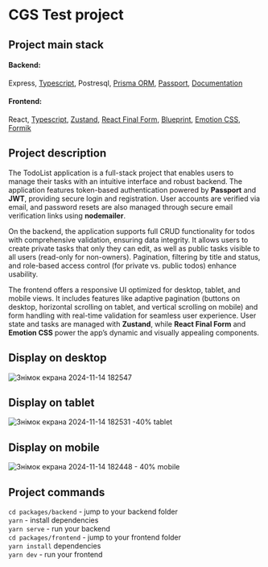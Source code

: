 # CGS Test project

## Project main stack

#### Backend:

Express, [Typescript](https://www.typescriptlang.org/docs/handbook/typescript-in-5-minutes.html), Postresql, [Prisma ORM](https://www.prisma.io/docs/orm/overview/introduction), [Passport](http://www.passportjs.org/), [Documentation](https://github.com/CodeGeneration-2020/code-generation-code-style/blob/main/docs/javascript.md#server-interactions-) </br>

#### Frontend:

React, [Typescript](https://www.typescriptlang.org/docs/handbook/typescript-in-5-minutes.html), [Zustand](https://docs.pmnd.rs/zustand/getting-started/introduction), [React Final Form](https://final-form.org/docs/react-final-form/getting-started), [Blueprint](https://blueprintjs.com/docs/#blueprint/getting-started), [Emotion CSS](https://emotion.sh/docs/introduction), [Formik](https://formik.org/docs/overview)

## Project description

The TodoList application is a full-stack project that enables users to manage their tasks with an intuitive interface and robust backend. The application features token-based authentication powered by **Passport** and **JWT**, providing secure login and registration. User accounts are verified via email, and password resets are also managed through secure email verification links using **nodemailer**.

On the backend, the application supports full CRUD functionality for todos with comprehensive validation, ensuring data integrity. It allows users to create private tasks that only they can edit, as well as public tasks visible to all users (read-only for non-owners). Pagination, filtering by title and status, and role-based access control (for private vs. public todos) enhance usability.

The frontend offers a responsive UI optimized for desktop, tablet, and mobile views. It includes features like adaptive pagination (buttons on desktop, horizontal scrolling on tablet, and vertical scrolling on mobile) and form handling with real-time validation for seamless user experience. User state and tasks are managed with **Zustand**, while **React Final Form** and **Emotion CSS** power the app’s dynamic and visually appealing components.

## Display on desktop
![Знімок екрана 2024-11-14 182547](https://github.com/user-attachments/assets/5e6aab60-b2fe-4254-840a-424bd53d2f18)

## Display on tablet

  ![Знімок екрана 2024-11-14 182531 -40% tablet](https://github.com/user-attachments/assets/26d5eeba-4a26-43e0-b6b3-3cf3f565c459)

## Display on mobile

  ![Знімок екрана 2024-11-14 182448 - 40% mobile](https://github.com/user-attachments/assets/6ea1c4b4-d03f-440c-aef2-d36a450f860a)

## Project commands

`cd packages/backend` - jump to your backend folder <br />
`yarn` - install dependencies <br />
`yarn serve` - run your backend <br />
`cd packages/frontend` - jump to your frontend folder <br />
`yarn install` dependencies <br />
`yarn dev` - run your frontend <br />
```

```
